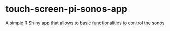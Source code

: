 # touch-screen-pi-sonos-app
A simple R Shiny app that allows to basic functionalities to control the sonos
